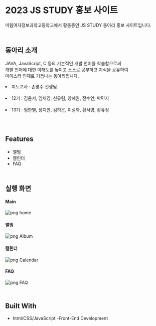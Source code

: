 # 2023 JS STUDY 홍보 사이트

미림여자정보과학고등학교에서 활동중인 JS STUDY 동아리 홍보 사이트입니다.

<br>동아리 소개 
----------------
JAVA, JavaScript, C 등의 기본적인 개발 언어를 학습함으로써<br>
개발 언어에 대한 이해도를 높이고 스스로 공부하고 지식을 공유하여<br>
마이스터 인재로 거듭나는 동아리입니다. 

<li>지도교사 : 손명수 선생님 </li><br>

<li>12기 : 김윤서, 임채영, 신유림, 양혜원, 전수연, 박민지</li><br>
<li>13기 : 임한별, 장지안, 김하은, 이설화, 황서영, 황유정</li><br>

<br>Features
----------------
<ul>
  <li>앨범</li>
  <li>캘린더</li>
  <li>FAQ</li>
 </ul>

<br>실행 화면 
------------------
#### Main
![png home]()

#### 앨범 
![png Album]()

#### 캘린더
![png Calendar]()

#### FAQ 
![png FAQ]()

<br> Built With 
-------------------
<ul>
  <li>html/CSS/JavaScript  -Front-End Development</li>
</ul>

